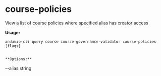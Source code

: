 # course-policies
View a list of course policies where specified alias has creator access



**Usage:**
```
andamio-cli query course course-governance-validator course-policies [flags]

```


```

**Options:**
```
--alias string
```


